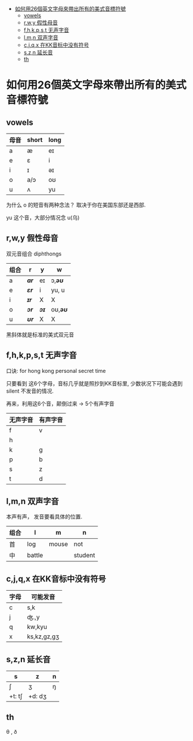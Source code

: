 [](...menustart)

- [如何用26個英文字母來帶出所有的美式音標符號](#451094b933c41e0f1b6ff091e62929b9)
    - [vowels](#6c36433ab3f13c49838853205179fe8b)
    - [r,w,y 假性母音](#2c4a5b51ed6b79933452fedb4469a7b2)
    - [f,h,k,p,s,t  无声字音](#69b356f9c344eea85ddd558393b14a36)
    - [l,m,n 双声字音](#224cd3333aa51f2760262601884c1390)
    - [c,j,q,x  在KK音标中没有符号](#55a380782e59d3e3d1943b9b347c9939)
    - [s,z,n 延长音](#c19a9739dbf9986552956330329e19f3)
    - [th](#1fdc0f893412ce55f0d2811821b84d3b)

[](...menuend)


<h2 id="451094b933c41e0f1b6ff091e62929b9"></h2>

# 如何用26個英文字母來帶出所有的美式音標符號

<h2 id="6c36433ab3f13c49838853205179fe8b"></h2>

## vowels

母音 | short | long
--- | --- | --- 
a | æ | eɪ 
e | ɛ | i
i | ɪ | əɪ
o | a/ɔ | oʊ 
u | ʌ | yu

为什么 o 的短音有两种念法？ 取决于你在美国东部还是西部.

yu 这个音，大部分情况念 u(乌)

<h2 id="2c4a5b51ed6b79933452fedb4469a7b2"></h2>

## r,w,y 假性母音 

双元音组合 diphthongs

组合 | r | y | w 
--- | --- | --- | --- 
a  | ***ar*** | eɪ | ɔ,***əʊ***
e  | ***ɛr*** | i | yu, u
i  | ***ɪr*** | X | X
o  | ***ɔr*** | ***ɔɪ*** | oʊ,***əʊ***
u  | ***ʊr*** | X | X


黑斜体就是标准的美式双元音

<h2 id="69b356f9c344eea85ddd558393b14a36"></h2>

## f,h,k,p,s,t  无声字音

口诀: for hong kong personal secret time

只要看到 这6个字母，音标几乎就是照抄到KK音标里, 少数状况下可能会遇到silent 不发音的情况.

再来，利用这6个音，颠倒过来 -> 5个有声字音

无声字音 | 有声字音
--- | ---
f | v
h | 
k | g
p | b
s | z
t | d


<h2 id="224cd3333aa51f2760262601884c1390"></h2>

## l,m,n 双声字音

本声有声， 发音要看具体的位置.


组合 | l | m | n
--- | --- | --- | ---
首 |  log | mouse | not
中 | battle |   | student 


<h2 id="55a380782e59d3e3d1943b9b347c9939"></h2>

## c,j,q,x  在KK音标中没有符号

字母 | 可能发音
--- | --- 
c | s,k
j | ʤ.,y
q | kw,kyu
x | ks,kz,gz,gʒ

<h2 id="c19a9739dbf9986552956330329e19f3"></h2>

## s,z,n 延长音


s | z | n
--- | --- | --- 
 ʃ |  ʒ | ŋ 
+t: tʃ | +d: dʒ  | 


<h2 id="1fdc0f893412ce55f0d2811821b84d3b"></h2>

## th 

θ ,  ð






